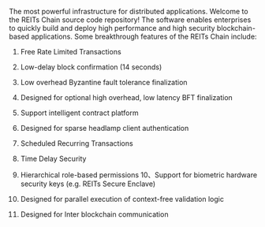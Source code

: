 The most powerful infrastructure for distributed applications.
Welcome to the REITs Chain source code repository! The software enables enterprises to quickly build and deploy high performance and high security blockchain-based applications.
Some breakthrough features of the REITs Chain include:
1. Free Rate Limited Transactions
2. Low-delay block confirmation (14 seconds)
3. Low overhead Byzantine fault tolerance finalization
4. Designed for optional high overhead, low latency BFT finalization
5. Support intelligent contract platform
6. Designed for sparse headlamp client authentication
7. Scheduled Recurring Transactions
8. Time Delay Security
9. Hierarchical role-based permissions
10、Support for biometric hardware security keys (e.g. REITs Secure Enclave)

11. Designed for parallel execution of context-free validation logic
12. Designed for lnter blockchain communication
